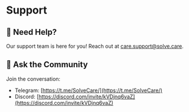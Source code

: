 # Support

## :e-mail: Need Help?

Our support team is here for you! Reach out at [care.support@solve.care](mailto:care.support@solve.care).

## :robot: Ask the Community

Join the conversation:

* Telegram: [https://t.me/SolveCare/](https://t.me/SolveCare/)
* Discord: [https://discord.com/invite/kVDjnq6vaZ](https://discord.com/invite/kVDjnq6vaZ)
